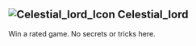 ## ![Celestial_lord_Icon](https://raw.githubusercontent.com/1IlIl/wikidata/main/achievement_icons/Celestial_lord.png) Celestial_lord





Win a rated game. No secrets or tricks here.

